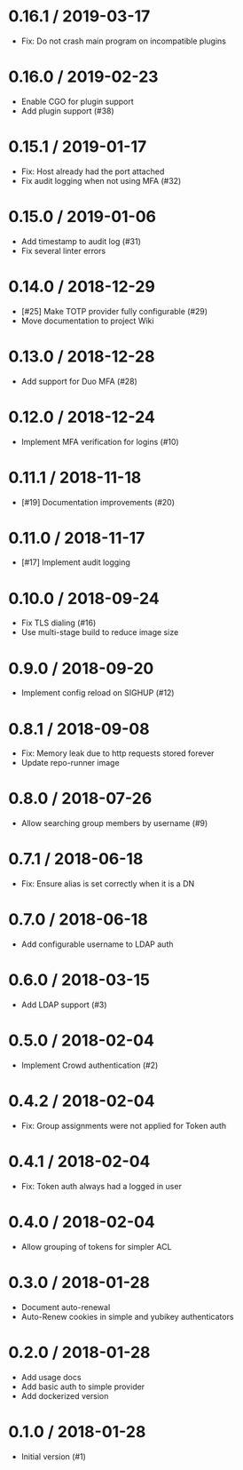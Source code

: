 # 0.16.1 / 2019-03-17

  * Fix: Do not crash main program on incompatible plugins

# 0.16.0 / 2019-02-23

  * Enable CGO for plugin support
  * Add plugin support (#38)

# 0.15.1 / 2019-01-17

  * Fix: Host already had the port attached
  * Fix audit logging when not using MFA (#32)

# 0.15.0 / 2019-01-06

  * Add timestamp to audit log (#31)
  * Fix several linter errors

# 0.14.0 / 2018-12-29

  * [#25] Make TOTP provider fully configurable (#29)
  * Move documentation to project Wiki

# 0.13.0 / 2018-12-28

  * Add support for Duo MFA (#28)

# 0.12.0 / 2018-12-24

  * Implement MFA verification for logins (#10)

# 0.11.1 / 2018-11-18

  * [#19] Documentation improvements (#20)

# 0.11.0 / 2018-11-17

  * [#17] Implement audit logging

# 0.10.0 / 2018-09-24

  * Fix TLS dialing (#16)
  * Use multi-stage build to reduce image size

# 0.9.0 / 2018-09-20

  * Implement config reload on SIGHUP (#12)

# 0.8.1 / 2018-09-08

  * Fix: Memory leak due to http requests stored forever
  * Update repo-runner image

# 0.8.0 / 2018-07-26

  * Allow searching group members by username (#9)

# 0.7.1 / 2018-06-18

  * Fix: Ensure alias is set correctly when it is a DN

# 0.7.0 / 2018-06-18

  * Add configurable username to LDAP auth

# 0.6.0 / 2018-03-15

  * Add LDAP support (#3)

# 0.5.0 / 2018-02-04

  * Implement Crowd authentication (#2)

# 0.4.2 / 2018-02-04

  * Fix: Group assignments were not applied for Token auth

# 0.4.1 / 2018-02-04

  * Fix: Token auth always had a logged in user

# 0.4.0 / 2018-02-04

  * Allow grouping of tokens for simpler ACL

# 0.3.0 / 2018-01-28

  * Document auto-renewal
  * Auto-Renew cookies in simple and yubikey authenticators

# 0.2.0 / 2018-01-28

  * Add usage docs
  * Add basic auth to simple provider
  * Add dockerized version

# 0.1.0 / 2018-01-28

  * Initial version (#1)
